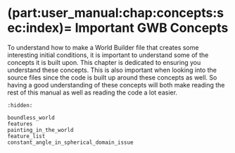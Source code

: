 (part:user_manual:chap:concepts:sec:index)=
Important GWB Concepts
======================

To understand how to make a World Builder file that creates some interesting initial conditions, it is important to understand some of the concepts it is built upon. This chapter is dedicated to ensuring you understand these concepts. This is also important when looking into the source files since the code is built up around these concepts as well. So having a good understanding of these concepts will both make reading the rest of this manual as well as reading the code a lot easier.

```{toctree}
:hidden:

boundless_world
features
painting_in_the_world
feature_list
constant_angle_in_spherical_domain_issue
```
